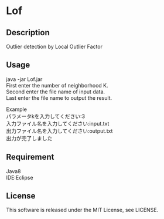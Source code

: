 # Lof

## Description
Outlier detection by Local Outlier Factor

## Usage
java -jar Lof.jar  
First enter the number of neighborhood K.  
Second enter the file name of input data.  
Last enter the file name to output the result.

Example  
パラメータkを入力してください:3  
入力ファイル名を入力してください:input.txt  
出力ファイル名を入力してください:output.txt  
出力が完了しました  

## Requirement
Java8  
IDE:Eclipse  

## License
This software is released under the MIT License, see LICENSE.

